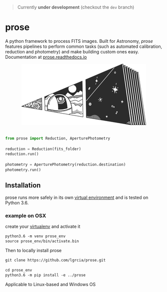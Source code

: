 > Currently **under development** (checkout the `dev` branch)

# prose

A python framework to process FITS images. Built for Astronomy, *prose* features pipelines to perform common tasks (such as automated calibration, reduction and photometry) and make building custom ones easy. Documentation at [prose.readthedocs.io](https://prose.readthedocs.io/en/dev)

<p align="center">
  <img width="400" src="docs/source/prose.png">
</p>


```python

from prose import Reduction, AperturePhotometry

reduction = Reduction(fits_folder)
reduction.run()

photometry = AperturePhotometry(reduction.destination)
photometry.run()

```

## Installation

prose runs more safely in its own [virtual environment](https://docs.python.org/3/tutorial/venv.html) and is tested on Python 3.6.

### example on OSX

create your [virtualenv](https://docs.python.org/3/tutorial/venv.html) and activate it

```shell
python3.6 -m venv prose_env
source prose_env/bin/activate.bin
```

Then to locally install prose

```shell
git clone https://github.com/lgrcia/prose.git

cd prose_env
python3.6 -m pip install -e ../prose
```

Applicable to Linux-based and Windows OS